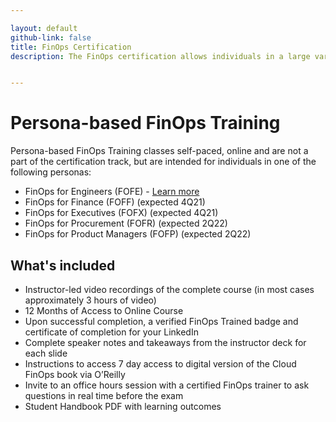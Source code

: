 ```yaml
---

layout: default
github-link: false
title: FinOps Certification
description: The FinOps certification allows individuals in a large variety of cloud, finance and technology roles to validate their FinOps knowledge and enhance their professional credibility.


---
```


# Persona-based FinOps Training

Persona-based FinOps Training classes self-paced, online and are not a part of the certification track, but are intended for individuals in one of the following personas:

- FinOps for Engineers (FOFE) - [Learn more](https://www.eventbrite.com/e/finops-for-engineering-training-self-paced-course-course-pre-sale-tickets-149961353445) 
- FinOps for Finance (FOFF) (expected 4Q21)
- FinOps for Executives (FOFX) (expected 4Q21)
- FinOps for Procurement (FOFR) (expected 2Q22)
- FinOps for Product Managers (FOFP) (expected 2Q22)


## What's included

- Instructor-led video recordings of the complete course (in most cases approximately 3 hours of video)
- 12 Months of Access to Online Course
- Upon successful completion, a verified FinOps Trained badge and certificate of completion for your LinkedIn
- Complete speaker notes and takeaways from the instructor deck for each slide
- Instructions to access 7 day access to digital version of the Cloud FinOps book via O’Reilly
- Invite to an office hours session with a certified FinOps trainer to ask questions in real time before the exam
- Student Handbook PDF with learning outcomes



